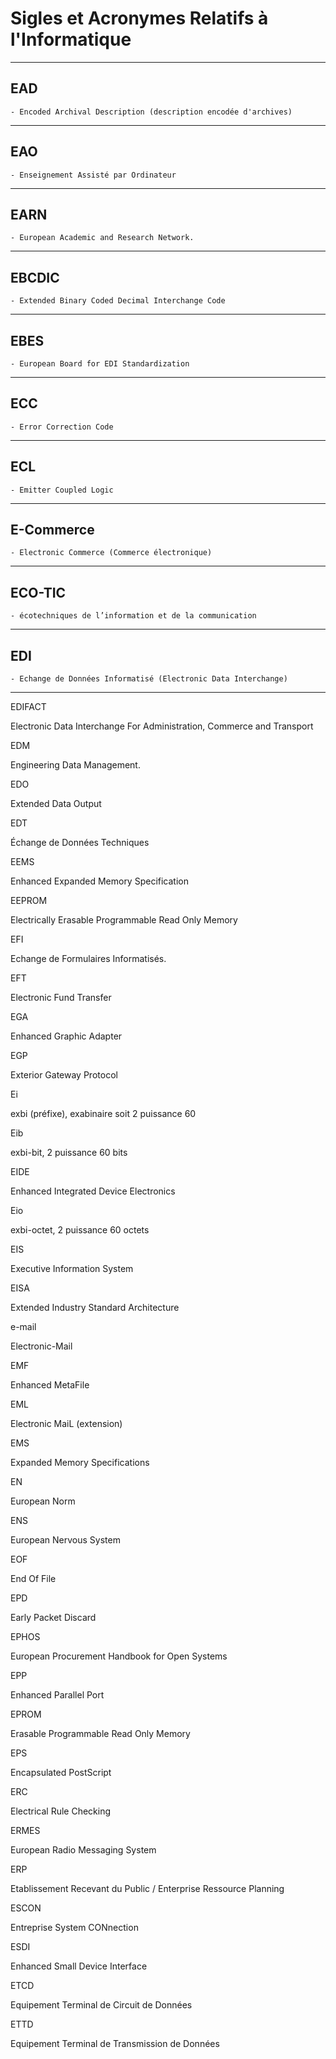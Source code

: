 # **Sigles et Acronymes Relatifs à l'Informatique**
---
## **EAD**

    - Encoded Archival Description (description encodée d'archives)
---
## **EAO**

    - Enseignement Assisté par Ordinateur
---
## **EARN**

    - European Academic and Research Network.
---
## **EBCDIC**

    - Extended Binary Coded Decimal Interchange Code
---
## **EBES**

    - European Board for EDI Standardization
---
## **ECC**

    - Error Correction Code
---
## **ECL**

    - Emitter Coupled Logic
---
## **E-Commerce**

    - Electronic Commerce (Commerce électronique)
---
## **ECO-TIC**

    - écotechniques de l’information et de la communication
---
## **EDI**

    - Echange de Données Informatisé (Electronic Data Interchange)
---
EDIFACT

Electronic Data Interchange For Administration, Commerce and Transport

EDM

Engineering Data Management.

EDO

Extended Data Output

EDT

Échange de Données Techniques

EEMS

Enhanced Expanded Memory Specification

EEPROM

Electrically Erasable Programmable Read Only Memory

EFI

Echange de Formulaires Informatisés.

EFT

Electronic Fund Transfer

EGA

Enhanced Graphic Adapter

EGP

Exterior Gateway Protocol

Ei

exbi (préfixe), exabinaire soit 2 puissance 60

Eib

exbi-bit, 2 puissance 60 bits

EIDE

Enhanced Integrated Device Electronics

Eio

exbi-octet, 2 puissance 60 octets

EIS

Executive Information System

EISA

Extended Industry Standard Architecture

e-mail

Electronic-Mail

EMF

Enhanced MetaFile

EML

Electronic MaiL (extension)

EMS

Expanded Memory Specifications

EN

European Norm

ENS

European Nervous System

EOF

End Of File

EPD

Early Packet Discard

EPHOS

European Procurement Handbook for Open Systems

EPP

Enhanced Parallel Port

EPROM

Erasable Programmable Read Only Memory

EPS

Encapsulated PostScript

ERC

Electrical Rule Checking

ERMES

European Radio Messaging System

ERP

Etablissement Recevant du Public / Enterprise Ressource Planning

ESCON

Entreprise System CONnection

ESDI

Enhanced Small Device Interface

ETCD

Equipement Terminal de Circuit de Données

ETTD

Equipement Terminal de Transmission de Données